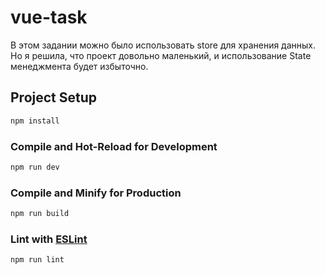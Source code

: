 # vue-task

В этом задании можно было использовать store для хранения данных. Но я решила, что проект довольно маленький, и использование State менеджмента будет избыточно.

## Project Setup

```sh
npm install
```

### Compile and Hot-Reload for Development

```sh
npm run dev
```

### Compile and Minify for Production

```sh
npm run build
```

### Lint with [ESLint](https://eslint.org/)

```sh
npm run lint
```
